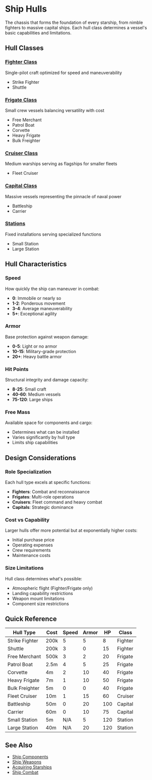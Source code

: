 # Ship Hulls

The chassis that forms the foundation of every starship, from nimble fighters to massive capital ships. Each hull class determines a vessel's basic capabilities and limitations.

## Hull Classes

### [Fighter Class](fighter-class/)
Single-pilot craft optimized for speed and maneuverability
- Strike Fighter
- Shuttle

### [Frigate Class](frigate-class/)
Small crew vessels balancing versatility with cost
- Free Merchant
- Patrol Boat
- Corvette
- Heavy Frigate
- Bulk Freighter

### [Cruiser Class](cruiser-class/)
Medium warships serving as flagships for smaller fleets
- Fleet Cruiser

### [Capital Class](capital-class/)
Massive vessels representing the pinnacle of naval power
- Battleship
- Carrier

### [Stations](stations/)
Fixed installations serving specialized functions
- Small Station
- Large Station

## Hull Characteristics

### Speed
How quickly the ship can maneuver in combat:
- **0**: Immobile or nearly so
- **1-2**: Ponderous movement
- **3-4**: Average maneuverability
- **5+**: Exceptional agility

### Armor
Base protection against weapon damage:
- **0-5**: Light or no armor
- **10-15**: Military-grade protection
- **20+**: Heavy battle armor

### Hit Points
Structural integrity and damage capacity:
- **8-25**: Small craft
- **40-60**: Medium vessels
- **75-120**: Large ships

### Free Mass
Available space for components and cargo:
- Determines what can be installed
- Varies significantly by hull type
- Limits ship capabilities

## Design Considerations

### Role Specialization
Each hull type excels at specific functions:
- **Fighters**: Combat and reconnaissance
- **Frigates**: Multi-role operations
- **Cruisers**: Fleet command and heavy combat
- **Capitals**: Strategic dominance

### Cost vs Capability
Larger hulls offer more potential but at exponentially higher costs:
- Initial purchase price
- Operating expenses
- Crew requirements
- Maintenance costs

### Size Limitations
Hull class determines what's possible:
- Atmospheric flight (Fighter/Frigate only)
- Landing capability restrictions
- Weapon mount limitations
- Component size restrictions

## Quick Reference

| Hull Type | Cost | Speed | Armor | HP | Class |
|-----------|------|-------|-------|----|---------| 
| Strike Fighter | 200k | 5 | 5 | 8 | Fighter |
| Shuttle | 200k | 3 | 0 | 15 | Fighter |
| Free Merchant | 500k | 3 | 2 | 20 | Frigate |
| Patrol Boat | 2.5m | 4 | 5 | 25 | Frigate |
| Corvette | 4m | 2 | 10 | 40 | Frigate |
| Heavy Frigate | 7m | 1 | 10 | 50 | Frigate |
| Bulk Freighter | 5m | 0 | 0 | 40 | Frigate |
| Fleet Cruiser | 10m | 1 | 15 | 60 | Cruiser |
| Battleship | 50m | 0 | 20 | 100 | Capital |
| Carrier | 60m | 0 | 10 | 75 | Capital |
| Small Station | 5m | N/A | 5 | 120 | Station |
| Large Station | 40m | N/A | 20 | 120 | Station |

## See Also
- [Ship Components](../components/)
- [Ship Weapons](../weapons/)
- [Acquiring Starships](../overview/acquiring-starships.md)
- [Ship Combat](../combat/)